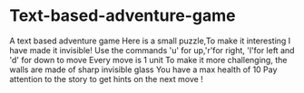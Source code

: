 # Text-based-adventure-game
A text based adventure game
Here is a small puzzle,To make it interesting I have made it invisible!
Use the commands 'u' for up,'r'for right, 'l'for left and 'd' for down to move
Every move is 1 unit
To make it more challenging, the walls are made of sharp invisible glass
You have a max health of 10
Pay attention to the story to get hints on the next move !
